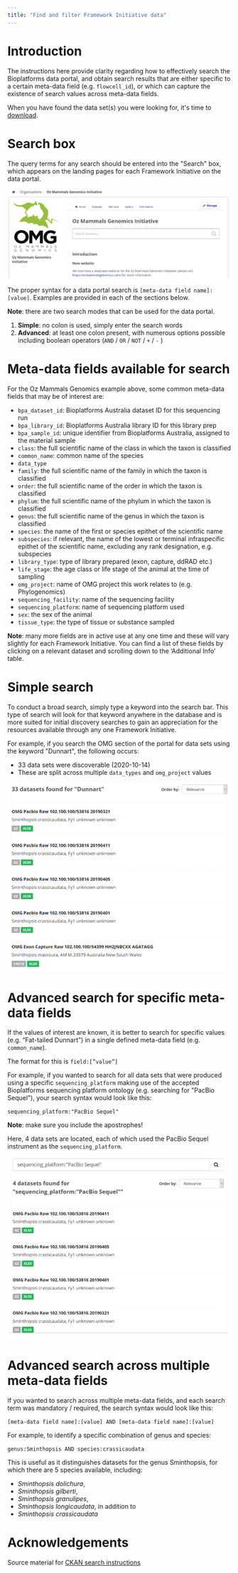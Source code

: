 ```yaml
---
title: "Find and filter Framework Initiative data"
---
```


<style type="text/css">
.main-container {
  max-width: 1500px;
}
</style>

# Introduction

The instructions here provide clarity regarding how to effectively search the Bioplatforms data portal, and obtain search results that are either specific to a certain meta-data field (e.g. `flowcell_id`), or which can capture the existence of search values across meta-data fields.

When you have found the data set(s) you were looking for, it's time to [download](programmatic_access.md). 

# Search box

The query terms for any search should be entered into the "Search" box, which appears on the landing pages for each Framework Initiative on the data portal.

<p align="center">
<img src="images/search_1.png">
</p>

The proper syntax for a data portal search is `[meta-data field name]:[value]`. Examples are provided in each of the sections below.

**Note**: there are two search modes that can be used for the data portal.

1. **Simple**: no colon is used, simply enter the search words
2. **Advanced**: at least one colon present, with numerous options possible including boolean operators (`AND` / `OR` / `NOT` / `+` / `-` )

# Meta-data fields available for search

For the Oz Mammals Genomics example above, some common meta-data fields that may be of interest are:

- `bpa_dataset_id`: Bioplatforms Australia dataset ID for this sequencing run
- `bpa_library_id`: Bioplatforms Australia library ID for this library prep
- `bpa_sample_id`: unique identifier from Bioplatforms Australia, assigned to the material sample
- `class`: the full scientific name of the class in which the taxon is classified
- `common_name`: common name of the species
- `data_type`
- `family`: the full scientific name of the family in which the taxon is classified
- `order`: the full scientific name of the order in which the taxon is classified
- `phylum`: the full scientific name of the phylum in which the taxon is classified
- `genus`: the full scientific name of the genus in which the taxon is classified
- `species`: the name of the first or species epithet of the scientific name
- `subspecies`: if relevant, the name of the lowest or terminal infraspecific epithet of the scientific name, excluding any rank designation, e.g. subspecies
- `library_type`: type of library prepared (exon, capture, ddRAD etc.)
- `life_stage`: the age class or life stage of the animal at the time of sampling
- `omg_project`: name of OMG project this work relates to (e.g. Phylogenomics)
- `sequencing_facility`: name of the sequencing facility
- `sequencing_platform`: name of sequencing platform used
- `sex`: the sex of the animal
- `tissue_type`: the type of tissue or substance sampled

**Note**: many more fields are in active use at any one time and these will vary slightly for each Framework Initiative. You can find a list of these fields by clicking on a relevant dataset and scrolling down to the ‘Additional Info’ table. 

# Simple search

To conduct a broad search, simply type a keyword into the search bar. This type of search will look for that keyword anywhere in the database and is more suited for initial discovery searches to gain an appreciation for the resources available through any one Framework Initiative.

For example, if you search the OMG section of the portal for data sets using the keyword "Dunnart", the following occurs:

- 33 data sets were discoverable (2020-10-14)
- These are split across multiple `data_types` and `omg_project` values

<p align="center">
<img src="images/search_2.png">
</p>

# Advanced search for specific meta-data fields

If the values of interest are known, it is better to search for specific values (e.g. “Fat-tailed Dunnart”) in a single defined meta-data field (e.g. `common_name`).

The format for this is `field:[”value”]`

For example, if you wanted to search for all data sets that were produced using a specific `sequencing_platform` making use of the accepted Bioplatforms sequencing platform ontology (e.g. searching for "PacBio Sequel"), your search syntax would look like this:

    sequencing_platform:"PacBio Sequel"

**Note**: make sure you include the apostrophes!

Here, 4 data sets are located, each of which used the PacBio Sequel instrument as the `sequencing_platform`.

<p align="center">
<img src="images/search_3.png">
</p>

# Advanced search across multiple meta-data fields

If you wanted to search across multiple meta-data fields, and each search term was mandatory / required, the search syntax would look like this:

    [meta-data field name]:[value] AND [meta-data field name]:[value]

For example, to identify a specific combination of genus and species:

    genus:Sminthopsis AND species:crassicaudata

This is useful as it distinguishes datasets for the genus Sminthopsis, for which there are 5 species available, including:

- *Sminthopsis dolichura*,
- *Sminthopsis gilberti*,
- *Sminthopsis granulipes*,
- *Sminthopsis longicaudata*, in addition to
- *Sminthopsis crassicaudata*

# Acknowledgements

Source material for [CKAN search instructions](https://gist.github.com/davidmiller/f22c2dcb347f3dbc4b16cb8a4bddbc04)


